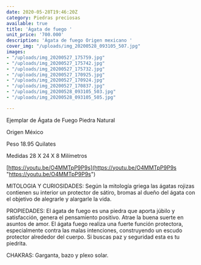 ```yaml
---
date: 2020-05-28T19:46:20Z
category: Piedras preciosas
available: true
title: 'Ágata de fuego '
unit_price: '700.000'
description: 'Ágata de fuego Origen mexicano '
cover_img: "/uploads/img_20200528_093105_507.jpg"
images:
- "/uploads/img_20200527_175759.jpg"
- "/uploads/img_20200527_175742.jpg"
- "/uploads/img_20200527_175732.jpg"
- "/uploads/img_20200527_170925.jpg"
- "/uploads/img_20200527_170924.jpg"
- "/uploads/img_20200527_170837.jpg"
- "/uploads/img_20200528_093105_503.jpg"
- "/uploads/img_20200528_093105_505.jpg"

---
```

Ejemplar de Ágata de Fuego Piedra Natural 

Origen México

Peso 18.95 Quilates 

Medidas 28 X 24 X 8 Milímetros

[https://youtu.be/O4MMTpP9P9s](https://youtu.be/O4MMTpP9P9s "https://youtu.be/O4MMTpP9P9s")

MITOLOGIA Y CURIOSIDADES: Según la mitología griega las ágatas rojizas contienen su interior un protector de sátiro, bromas al dueño del ágata con el objetivo de alegrarle y alargarle la vida.

PROPIEDADES: El ágata de fuego es una piedra que aporta júbilo y satisfacción, genera el pensamiento positivo. Atrae la buena suerte en asuntos de amor. El ágata fuego realiza una fuerte función protectora, especialmente contra las malas intenciones, construyendo un escudo protector alrededor del cuerpo. Si buscas paz y seguridad esta es tu piedrita.

CHAKRAS: Garganta, bazo y plexo solar.